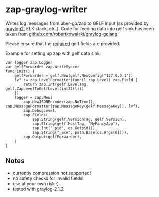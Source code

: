 # zap-graylog-writer

Writes log messages from uber-go/zap to GELF input (as provided by [graylog2](http://docs.graylog.org/en/2.1/pages/sending_data.html), ELK stack, etc.). 
Code for feeding data into gelf sink has been taken from [github.com/robertkowalski/graylog-golang](https://github.com/robertkowalski/graylog-golang).

Please ensure that the [required](http://docs.graylog.org/en/2.1/pages/gelf.html) gelf fields are provided. 

Example for setting up zap with gelf data sink:

    var logger zap.Logger
    var gelfForwarder zap.WriteSyncer
    func init() {
        gelfForwarder = gelf.New(gelf.NewConfig("127.0.0.1"))
        lvf := zap.LevelFormatter(func(l zap.Level) zap.Field {
            return zap.Int(gelf.LevelTag, gelf.ZapLevelToGelfLevel(int32(l)))
        })
        logger = zap.New(
            zap.NewJSONEncoder(zap.NoTime(), zap.MessageFormatter(zap.MessageKey(gelf.MessageKey)), lvf),
            zap.DebugLevel,
            zap.Fields(
                zap.String(gelf.VersionTag, gelf.Version),
                zap.String(gelf.HostTag, "MyFancyApp"),
                zap.Int("_pid", os.Getpid()),
                zap.String("_exe", path.Base(os.Args[0]))),
            zap.Output(gelfForwarder),
        )
    }

## Notes

* currently compression not supported!
* no safety checks for invalid fields!
* use at your own risk :)
* tested with graylog-2.1.2
